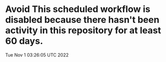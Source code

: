 # Avoid This scheduled workflow is disabled because there hasn't been activity in this repository for at least 60 days.
Tue Nov  1 03:26:05 UTC 2022
